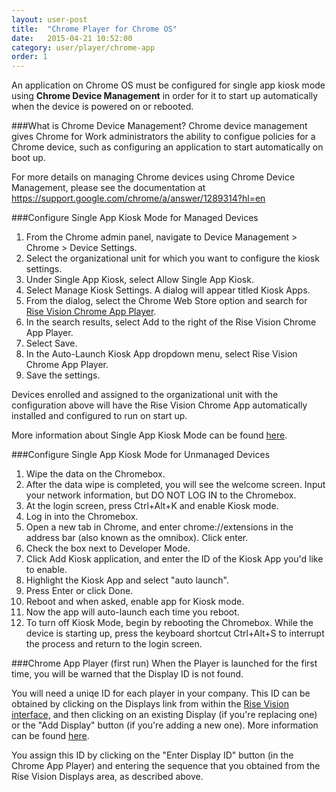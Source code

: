```yaml
---
layout: user-post
title:  "Chrome Player for Chrome OS"
date:   2015-04-21 10:52:00
category: user/player/chrome-app
order: 1
---
```


An application on Chrome OS must be configured for single app kiosk mode using **Chrome Device Management** in order for it to start up automatically when the device is powered on or rebooted.

###What is Chrome Device Management?
Chrome device management gives Chrome for Work administrators the ability to configue policies for a Chrome device, such as configuring an application to start automatically on boot up.

For more details on managing Chrome devices using Chrome Device Management, please see the documentation at https://support.google.com/chrome/a/answer/1289314?hl=en

###Configure Single App Kiosk Mode for Managed Devices

1. From the Chrome admin panel, navigate to Device Management > Chrome > Device Settings.
2. Select the organizational unit for which you want to configure the kiosk settings.
3. Under Single App Kiosk, select Allow Single App Kiosk.
4. Select Manage Kiosk Settings. A dialog will appear titled Kiosk Apps.
5. From the dialog, select the Chrome Web Store option and search for [Rise Vision Chrome App Player](https://chrome.google.com/webstore/detail/rise-vision-chrome-app-pl/mfpgpdablffhbfofnhlpgmokokbahooi).
6. In the search results, select Add to the right of the Rise Vision Chrome App Player.
7. Select Save.
8. In the Auto-Launch Kiosk App dropdown menu, select Rise Vision Chrome App Player.
9. Save the settings.

Devices enrolled and assigned to the organizational unit with the configuration above will have the Rise Vision Chrome App automatically installed and configured to run on start up.

More information about Single App Kiosk Mode can be found [here](https://support.google.com/chromebook/answer/3134673?hl=en).

###Configure Single App Kiosk Mode for Unmanaged Devices

1. Wipe the data on the Chromebox.
2. After the data wipe is completed, you will see the welcome screen. Input your network information, but DO NOT LOG IN to the Chromebox.
3. At the login screen, press Ctrl+Alt+K and enable Kiosk mode.
4. Log in into the Chromebox.
5. Open a new tab in Chrome, and enter chrome://extensions in the address bar (also known as the omnibox). Click enter.
6. Check the box next to Developer Mode.
7. Click Add Kiosk application, and enter the ID of the Kiosk App you'd like to enable.
8. Highlight the Kiosk App and select "auto launch".
9. Press Enter or click Done.
10. Reboot and when asked, enable app for Kiosk mode.
11. Now the app will auto-launch each time you reboot.
12. To turn off Kiosk Mode, begin by rebooting the Chromebox.  While the device is starting up, press the keyboard shortcut Ctrl+Alt+S to interrupt the process and return to the login screen.

###Chrome App Player (first run)
When the Player is launched for the first time, you will be warned that the Display ID is not found.

You will need a uniqe ID for each player in your company. This ID can be obtained by clicking on the Displays link from within the [Rise Vision interface,](http://rva.risevision.com/) and then clicking on an existing Display (if you're replacing one) or the "Add Display" button (if you're adding a new one). More information can be found [here]({{site.absoluteurl}}user/player/register-player).

You assign this ID by clicking on the "Enter Display ID" button (in the Chrome App Player) and entering the sequence that you obtained from the Rise Vision Displays area, as described above.